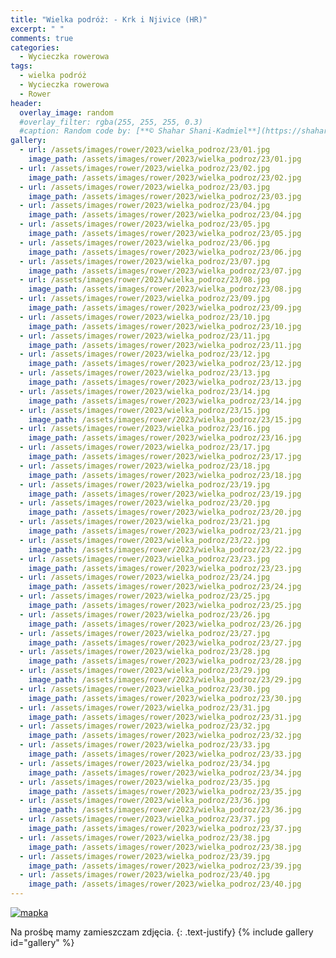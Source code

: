 ```yaml
---
title: "Wielka podróż: - Krk i Njivice (HR)"
excerpt: " "
comments: true
categories:
  - Wycieczka rowerowa
tags:
  - wielka podróż
  - Wycieczka rowerowa
  - Rower
header:
  overlay_image: random
  #overlay_filter: rgba(255, 255, 255, 0.3)
  #caption: Random code by: [**© Shahar Shani-Kadmiel**](https://shaharkadmiel.github.io)"
gallery:
  - url: /assets/images/rower/2023/wielka_podroz/23/01.jpg
    image_path: /assets/images/rower/2023/wielka_podroz/23/01.jpg
  - url: /assets/images/rower/2023/wielka_podroz/23/02.jpg
    image_path: /assets/images/rower/2023/wielka_podroz/23/02.jpg
  - url: /assets/images/rower/2023/wielka_podroz/23/03.jpg
    image_path: /assets/images/rower/2023/wielka_podroz/23/03.jpg
  - url: /assets/images/rower/2023/wielka_podroz/23/04.jpg
    image_path: /assets/images/rower/2023/wielka_podroz/23/04.jpg
  - url: /assets/images/rower/2023/wielka_podroz/23/05.jpg
    image_path: /assets/images/rower/2023/wielka_podroz/23/05.jpg
  - url: /assets/images/rower/2023/wielka_podroz/23/06.jpg
    image_path: /assets/images/rower/2023/wielka_podroz/23/06.jpg
  - url: /assets/images/rower/2023/wielka_podroz/23/07.jpg
    image_path: /assets/images/rower/2023/wielka_podroz/23/07.jpg
  - url: /assets/images/rower/2023/wielka_podroz/23/08.jpg
    image_path: /assets/images/rower/2023/wielka_podroz/23/08.jpg
  - url: /assets/images/rower/2023/wielka_podroz/23/09.jpg
    image_path: /assets/images/rower/2023/wielka_podroz/23/09.jpg
  - url: /assets/images/rower/2023/wielka_podroz/23/10.jpg
    image_path: /assets/images/rower/2023/wielka_podroz/23/10.jpg
  - url: /assets/images/rower/2023/wielka_podroz/23/11.jpg
    image_path: /assets/images/rower/2023/wielka_podroz/23/11.jpg
  - url: /assets/images/rower/2023/wielka_podroz/23/12.jpg
    image_path: /assets/images/rower/2023/wielka_podroz/23/12.jpg
  - url: /assets/images/rower/2023/wielka_podroz/23/13.jpg
    image_path: /assets/images/rower/2023/wielka_podroz/23/13.jpg
  - url: /assets/images/rower/2023/wielka_podroz/23/14.jpg
    image_path: /assets/images/rower/2023/wielka_podroz/23/14.jpg
  - url: /assets/images/rower/2023/wielka_podroz/23/15.jpg
    image_path: /assets/images/rower/2023/wielka_podroz/23/15.jpg
  - url: /assets/images/rower/2023/wielka_podroz/23/16.jpg
    image_path: /assets/images/rower/2023/wielka_podroz/23/16.jpg
  - url: /assets/images/rower/2023/wielka_podroz/23/17.jpg
    image_path: /assets/images/rower/2023/wielka_podroz/23/17.jpg
  - url: /assets/images/rower/2023/wielka_podroz/23/18.jpg
    image_path: /assets/images/rower/2023/wielka_podroz/23/18.jpg
  - url: /assets/images/rower/2023/wielka_podroz/23/19.jpg
    image_path: /assets/images/rower/2023/wielka_podroz/23/19.jpg
  - url: /assets/images/rower/2023/wielka_podroz/23/20.jpg
    image_path: /assets/images/rower/2023/wielka_podroz/23/20.jpg
  - url: /assets/images/rower/2023/wielka_podroz/23/21.jpg
    image_path: /assets/images/rower/2023/wielka_podroz/23/21.jpg
  - url: /assets/images/rower/2023/wielka_podroz/23/22.jpg
    image_path: /assets/images/rower/2023/wielka_podroz/23/22.jpg
  - url: /assets/images/rower/2023/wielka_podroz/23/23.jpg
    image_path: /assets/images/rower/2023/wielka_podroz/23/23.jpg
  - url: /assets/images/rower/2023/wielka_podroz/23/24.jpg
    image_path: /assets/images/rower/2023/wielka_podroz/23/24.jpg
  - url: /assets/images/rower/2023/wielka_podroz/23/25.jpg
    image_path: /assets/images/rower/2023/wielka_podroz/23/25.jpg
  - url: /assets/images/rower/2023/wielka_podroz/23/26.jpg
    image_path: /assets/images/rower/2023/wielka_podroz/23/26.jpg
  - url: /assets/images/rower/2023/wielka_podroz/23/27.jpg
    image_path: /assets/images/rower/2023/wielka_podroz/23/27.jpg
  - url: /assets/images/rower/2023/wielka_podroz/23/28.jpg
    image_path: /assets/images/rower/2023/wielka_podroz/23/28.jpg
  - url: /assets/images/rower/2023/wielka_podroz/23/29.jpg
    image_path: /assets/images/rower/2023/wielka_podroz/23/29.jpg
  - url: /assets/images/rower/2023/wielka_podroz/23/30.jpg
    image_path: /assets/images/rower/2023/wielka_podroz/23/30.jpg
  - url: /assets/images/rower/2023/wielka_podroz/23/31.jpg
    image_path: /assets/images/rower/2023/wielka_podroz/23/31.jpg
  - url: /assets/images/rower/2023/wielka_podroz/23/32.jpg
    image_path: /assets/images/rower/2023/wielka_podroz/23/32.jpg
  - url: /assets/images/rower/2023/wielka_podroz/23/33.jpg
    image_path: /assets/images/rower/2023/wielka_podroz/23/33.jpg
  - url: /assets/images/rower/2023/wielka_podroz/23/34.jpg
    image_path: /assets/images/rower/2023/wielka_podroz/23/34.jpg
  - url: /assets/images/rower/2023/wielka_podroz/23/35.jpg
    image_path: /assets/images/rower/2023/wielka_podroz/23/35.jpg
  - url: /assets/images/rower/2023/wielka_podroz/23/36.jpg
    image_path: /assets/images/rower/2023/wielka_podroz/23/36.jpg
  - url: /assets/images/rower/2023/wielka_podroz/23/37.jpg
    image_path: /assets/images/rower/2023/wielka_podroz/23/37.jpg
  - url: /assets/images/rower/2023/wielka_podroz/23/38.jpg
    image_path: /assets/images/rower/2023/wielka_podroz/23/38.jpg
  - url: /assets/images/rower/2023/wielka_podroz/23/39.jpg
    image_path: /assets/images/rower/2023/wielka_podroz/23/39.jpg
  - url: /assets/images/rower/2023/wielka_podroz/23/40.jpg
    image_path: /assets/images/rower/2023/wielka_podroz/23/40.jpg
---
```

[![mapka](/assets/images/rower/2023/wielka_podroz/23/mapka.png)](https://connect.garmin.com/modern/activity/11857819504)

Na prośbę mamy zamieszczam zdjęcia.
{: .text-justify}
{% include gallery id="gallery" %}
